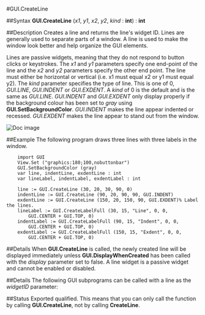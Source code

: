 
#GUI.CreateLine

##Syntax
**GUI.CreateLine** (_x1_, _y1_, _x2_, _y2_, _kind_ : **int**) : **int**



##Description
Creates a line and returns the line's widget ID.
Lines are generally used to separate parts of a window. A line is used to make the window look better and help organize the GUI elements. 

Lines are passive widgets, meaning that they do not respond to button clicks or keystrokes.
The _x1_ and _y1_ parameters specify one end-point of the line and the _x2_ and _y2_ parameters specify the other end point. The line must either be horizontal or vertical (i.e. x1 must equal x2 or y1 must equal y2). The _kind_ parameter specifies the type of line. This is one of 0, _GUI.LINE_, _GUI.INDENT_ or _GUI.EXDENT_. A _kind_ of 0 is the default and is the same as _GUI.LINE_. 
_GUI.INDENT_ and _GUI.EXDENT_ only display properly if the background colour has been set to _gray_ using **GUI.SetBackgroundColor**. _GUI.INDENT_ makes the line appear indented or recessed. _GUI.EXDENT_ makes the line appear to stand out from the window.

![Doc image](gui_createline01.gif)


##Example
The following program draws three lines with three labels in the window.



        import GUI
        View.Set ("graphics:180;100,nobuttonbar") 
        GUI.SetBackgroundColor (gray)
        var line, indentLine, exdentLine : int
        var lineLabel, indentLabel, exdentLabel : int
        
        line := GUI.CreateLine (30, 20, 30, 90, 0)
        indentLine := GUI.CreateLine (90, 20, 90, 90, GUI.INDENT)
        exdentLine := GUI.CreateLine (150, 20, 150, 90, GUI.EXDENT)% Label the lines.
        lineLabel := GUI.CreateLabelFull (30, 15, "Line", 0, 0,
            GUI.CENTER + GUI.TOP, 0)
        indentLabel := GUI.CreateLabelFull (90, 15, "Indent", 0, 0, 
            GUI.CENTER + GUI.TOP, 0)
        exdentLabel := GUI.CreateLabelFull (150, 15, "Exdent", 0, 0, 
            GUI.CENTER + GUI.TOP, 0)
##Details
When **GUI.CreateLine** is called, the newly created line will be displayed immediately unless **GUI.DisplayWhenCreated** has been called with the _display_ parameter set to false. 
A line widget is a passive widget and cannot be enabled or disabled.



##Details
The following GUI subprograms can be called with a line as the _widgetID_ parameter:






##Status
Exported qualified.
This means that you can only call the function by calling **GUI.CreateLine**, not by calling **CreateLine**.


